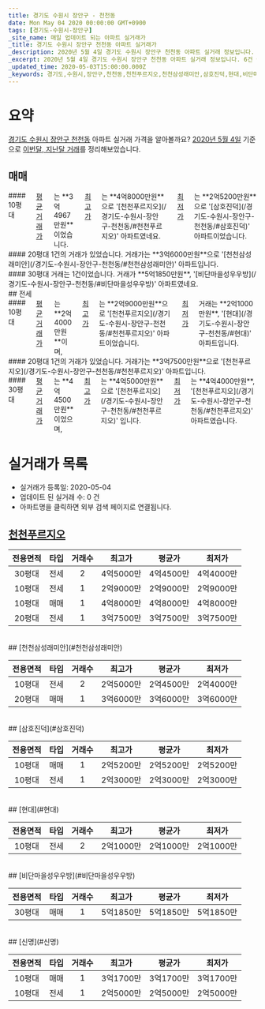 ```yaml
---
title: 경기도 수원시 장안구 - 천천동
date: Mon May 04 2020 00:00:00 GMT+0900
tags: [경기도-수원시-장안구]
_site_name: 매일 업데이트 되는 아파트 실거래가
_title: 경기도 수원시 장안구 천천동 아파트 실거래가
_description: 2020년 5월 4일 경기도 수원시 장안구 천천동 아파트 실거래 정보입니다. 6건 아파트 정보가 있습니다.
_excerpt: 2020년 5월 4일 경기도 수원시 장안구 천천동 아파트 실거래 정보입니다. 6건 아파트 정보가 있습니다.
_updated_time: 2020-05-03T15:00:00.000Z
_keywords: 경기도,수원시,장안구,천천동,천천푸르지오,천천삼성래미안,삼호진덕,현대,비단마을성우우방,신명
---
```





# 요약
<ins>경기도 수원시 장안구 천천동</ins> 아파트 실거래 가격을 알아볼까요? <ins>2020년 5월 4일</ins> 기준으로 <ins>이번달, 지난달 거래</ins>를 정리해보았습니다.

## 매매
<div class="container">
<div class="six columns" markdown="1">
#### 10평대
<ins>평균 거래가</ins>는 **3억4967만원**이었습니다. <ins>최고가</ins>는 **4억8000만원**으로 '[천천푸르지오](/경기도-수원시-장안구-천천동/#천천푸르지오)' 아파트였네요. <ins>최저가</ins>는 **2억5200만원**으로 '[삼호진덕](/경기도-수원시-장안구-천천동/#삼호진덕)' 아파트이었습니다.
</div>
<div class="six columns" markdown="1">
#### 20평대
1건의 거래가 있었습니다. 거래가는 **3억6000만원**으로 '[천천삼성래미안](/경기도-수원시-장안구-천천동/#천천삼성래미안)' 아파트입니다.
</div>
</div>
<div class="container">
<div class="twelve columns" markdown="1">
#### 30평대
거래는 1건이었습니다. 거래가 **5억1850만원**, '[비단마을성우우방](/경기도-수원시-장안구-천천동/#비단마을성우우방)' 아파트였네요.
</div>
</div>
## 전세
<div class="container">
<div class="six columns" markdown="1">
#### 10평대
<ins>평균 거래가</ins>는 **2억4000만원**이며, <ins>최고가</ins>는 **2억9000만원**으로 '[천천푸르지오](/경기도-수원시-장안구-천천동/#천천푸르지오)' 아파트이었습니다. <ins>최저가</ins> 거래는 **2억1000만원**, '[현대](/경기도-수원시-장안구-천천동/#현대)' 아파트입니다.
</div>
<div class="six columns" markdown="1">
#### 20평대
1건의 거래가 있었습니다. 거래가는 **3억7500만원**으로 '[천천푸르지오](/경기도-수원시-장안구-천천동/#천천푸르지오)' 아파트입니다.
</div>
</div>
<div class="container">
<div class="twelve columns" markdown="1">
#### 30평대
<ins>평균 거래가</ins>는 **4억4500만원**이었으며, <ins>최고가</ins>는 **4억5000만원**으로 '[천천푸르지오](/경기도-수원시-장안구-천천동/#천천푸르지오)' 입니다. <ins>최저가</ins>는 **4억4000만원**, '[천천푸르지오](/경기도-수원시-장안구-천천동/#천천푸르지오)' 아파트였습니다.
</div>
</div>



# 실거래가 목록
- 실거래가 등록일: 2020-05-04
- 업데이트 된 실거래 수: 0 건
- 아파트명을 클릭하면 외부 검색 페이지로 연결됩니다.

## [천천푸르지오](#천천푸르지오)

|전용면적|타입|거래수|최고가|평균가|최저가|
|:---:|:---:|:---:|:---:|:---:|:---:|
|30평대|<span class="deal-type-2">전세</span>|2|4억5000만|4억4500만|4억4000만|
|10평대|<span class="deal-type-2">전세</span>|1|2억9000만|2억9000만|2억9000만|
|10평대|<span class="deal-type-1">매매</span>|1|4억8000만|4억8000만|4억8000만|
|20평대|<span class="deal-type-2">전세</span>|1|3억7500만|3억7500만|3억7500만|

<br/>
## [천천삼성래미안](#천천삼성래미안)

|전용면적|타입|거래수|최고가|평균가|최저가|
|:---:|:---:|:---:|:---:|:---:|:---:|
|10평대|<span class="deal-type-2">전세</span>|2|2억5000만|2억4500만|2억4000만|
|20평대|<span class="deal-type-1">매매</span>|1|3억6000만|3억6000만|3억6000만|

<br/>
## [삼호진덕](#삼호진덕)

|전용면적|타입|거래수|최고가|평균가|최저가|
|:---:|:---:|:---:|:---:|:---:|:---:|
|10평대|<span class="deal-type-1">매매</span>|1|2억5200만|2억5200만|2억5200만|
|10평대|<span class="deal-type-2">전세</span>|1|2억3000만|2억3000만|2억3000만|

<br/>
## [현대](#현대)

|전용면적|타입|거래수|최고가|평균가|최저가|
|:---:|:---:|:---:|:---:|:---:|:---:|
|10평대|<span class="deal-type-2">전세</span>|2|2억1000만|2억1000만|2억1000만|

<br/>
## [비단마을성우우방](#비단마을성우우방)

|전용면적|타입|거래수|최고가|평균가|최저가|
|:---:|:---:|:---:|:---:|:---:|:---:|
|30평대|<span class="deal-type-1">매매</span>|1|5억1850만|5억1850만|5억1850만|

<br/>
## [신명](#신명)

|전용면적|타입|거래수|최고가|평균가|최저가|
|:---:|:---:|:---:|:---:|:---:|:---:|
|10평대|<span class="deal-type-1">매매</span>|1|3억1700만|3억1700만|3억1700만|
|10평대|<span class="deal-type-2">전세</span>|1|2억5000만|2억5000만|2억5000만|

<br/>



